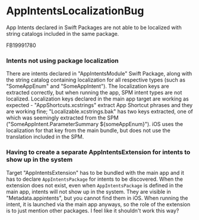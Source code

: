 # AppIntentsLocalizationBug
App Intents declared in Swift Packages are not able to be localized with string catalogs included in the same package.

FB19991780

### Intents not using package localization
There are intents declared in "AppIntentsModule" Swift Package, along with the string catalog containing localization for all respective types (such as "SomeAppEnum" and "SomeAppIntent"). The localization keys are extracted correctly, but when running the app, SPM intent types are not localized. Localization keys declared in the main app target are working as expected - "AppShortcuts.xcstrings" extract App Shortcut phrases and they are working fine; "Localizable.xcstrings.bak" has two keys extracted, one of which was seemingly extracted from the SPM ("SomeAppIntent.ParameterSummary ${someAppEnum}"). iOS uses the localization for that key from the main bundle, but does not use the translation included in the SPM.

### Having to create a separate AppIntentsExtension for intents to show up in the system
Target "AppIntentsExtension" has to be bundled with the main app and it has to declare `AppIntentsPackage` for intents to be discovered. When the extension does not exist, even when `AppIntentsPackage` is defined in the main app, intents will not show up in the system. They are visible in "Metadata.appintents", but you cannot find them in iOS. When running the intent, it is launched via the main app anyways, so the role of the extension is to just mention other packages. I feel like it shouldn't work this way?

